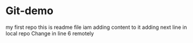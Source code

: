 # Git-demo
my first repo
this is readme file
iam adding content to it
adding next line in local repo
Change in line 6 remotely
